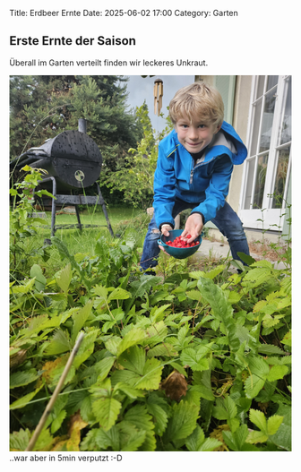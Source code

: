 Title: Erdbeer Ernte
Date: 2025-06-02 17:00
Category: Garten


## Erste Ernte der Saison

Überall im Garten verteilt finden wir leckeres Unkraut.

![Erdbeer](images/20250602_165900.jpg)
..war aber in 5min verputzt :-D